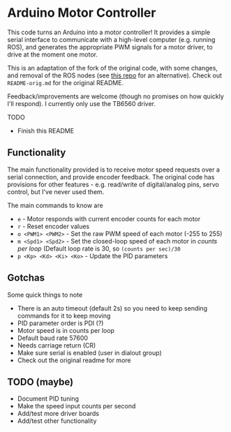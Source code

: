 # Arduino Motor Controller

This code turns an Arduino into a motor controller!
It provides a simple serial interface to communicate with a high-level computer (e.g. running ROS), and generates the appropriate PWM signals for a motor driver, to drive at the moment one motor.

This is an adaptation of the fork of the original code, with some changes, and removal of the ROS nodes (see [this repo](https://github.com/joshnewans/serial_motor_demo) for an alternative). Check out `README-orig.md` for the original README.

Feedback/improvements are welcome (though no promises on how quickly I'll respond). I currently only use the TB6560 driver.



TODO
- Finish this README


## Functionality

The main functionality provided is to receive motor speed requests over a serial connection, and provide encoder feedback.
The original code has provisions for other features - e.g. read/write of digital/analog pins, servo control, but I've never used them.

The main commands to know are

- `e` - Motor responds with current encoder counts for each motor
- `r` - Reset encoder values
- `o <PWM1> <PWM2>` - Set the raw PWM speed of each motor (-255 to 255)
- `m <Spd1> <Spd2>` - Set the closed-loop speed of each motor in *counts per loop* (Default loop rate is 30, so `(counts per sec)/30`
- `p <Kp> <Kd> <Ki> <Ko>` - Update the PID parameters


## Gotchas

Some quick things to note

- There is an auto timeout (default 2s) so you need to keep sending commands for it to keep moving
- PID parameter order is PDI (?)
- Motor speed is in counts per loop
- Default baud rate 57600
- Needs carriage return (CR)
- Make sure serial is enabled (user in dialout group)
- Check out the original readme for more


## TODO (maybe)
- Document PID tuning
- Make the speed input counts per second
- Add/test more driver boards
- Add/test other functionality
